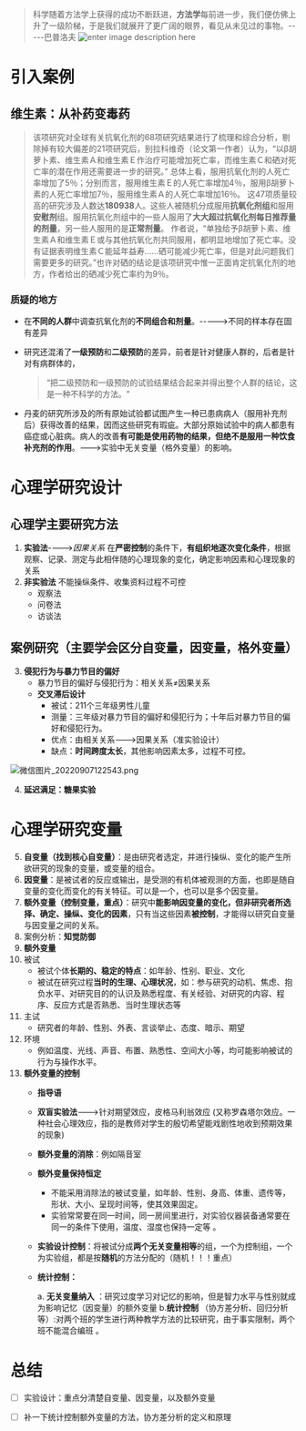 ﻿> 科学随着方法学上获得的成功不断跃进，**方法学**每前进一步，我们便仿佛上升了一级阶梯，于是我们就展开了更广阔的眼界，看见从未见过的事物。-----巴普洛夫
![enter image description here](https://s2.loli.net/2022/09/07/i4n3EzupdRcOWFe.jpg)
# 引入案例
## 维生素：从补药变毒药
> 该项研究对全球有关抗氧化剂的68项研究结果进行了梳理和综合分析，剔除掉有较大偏差的21项研究后，别拉科维奇（论文第一作者）认为，“以β胡萝卜素、维生素Ａ和维生素Ｅ作治疗可能增加死亡率，而维生素Ｃ和硒对死亡率的潜在作用还需要进一步的研究。”
总体上看，服用抗氧化剂的人死亡率增加了5％；分别而言，服用维生素Ｅ的人死亡率增加4％，服用β胡萝卜素的人死亡率增加7％，服用维生素Ａ的人死亡率增加16％。
这47项质量较高的研究涉及人数达**180938**人。这些人被随机分成服用**抗氧化剂组**和服用**安慰剂**组。服用抗氧化剂组中的一些人服用了**大大超过抗氧化剂每日推荐量的剂量**，另一些人服用的是**正常剂量**。
作者说，“单独给予β胡萝卜素、维生素Ａ和维生素Ｅ或与其他抗氧化剂共同服用，都明显地增加了死亡率。没有证据表明维生素Ｃ能延年益寿……硒可能减少死亡率，但是对此问题我们需要更多的研究。”也许对硒的结论是该项研究中惟一正面肯定抗氧化剂的地方，作者给出的硒减少死亡率约为9％。

### 质疑的地方

 - 在**不同的人群**中调查抗氧化剂的**不同组合和剂量**。----->不同的样本存在固有差异
 - 研究还混淆了**一级预防**和**二级预防**的差异，前者是针对健康人群的，后者是针对有病群体的，

   > “把二级预防和一级预防的试验结果结合起来并得出整个人群的结论，这是一种不科学的方法。"
- 丹麦的研究所涉及的所有原始试验都试图产生一种已患病病人（服用补充剂后）获得改善的结果，因而这些研究有瑕疵。大部分原始试验中的病人都患有癌症或心脏病。病人的改善**有可能是使用药物的结果，但绝不是服用一种饮食补充剂的作用**。--->实验中无关变量（格外变量）的影响。

# 心理学研究设计
## 心理学主要研究方法

 1. **实验法**---->*因果关系*
 在**严密控制**的条件下，**有组织地逐次变化条件**，根据观察、记录、测定与此相伴随的心理现象的变化，确定影响因素和心理现象的关系
 2. **非实验法**
  不能操纵条件、收集资料过程不可控
    - 观察法
    - 问卷法
    - 访谈法
 ##  案例研究（主要学会区分自变量，因变量，格外变量）
 
 3. **侵犯行为与暴力节目的偏好**
    - 暴力节目的偏好与侵犯行为：相关关系≠因果关系 
    - **交叉滞后设计**
       - 被试：211个三年级男性儿童
       - 测量：三年级对暴力节目的偏好和侵犯行为；十年后对暴力节目的偏好和侵犯行为。
       - 优点：由相关关系--->因果关系（准实验设计）
       - 缺点：**时间跨度太长**，其他影响因素太多，过程不可控。

   ![微信图片_20220907122543.png](https://s2.loli.net/2022/09/07/FvZIyKqdmjQfYsa.png)
    
 4. **延迟满足：糖果实验**
 # 心理学研究变量
 5. **自变量（找到核心自变量）**：是由研究者选定，并进行操纵、变化的能产生所欲研究的现象的变量，或变量的组合。
 6. **因变量**：是被试者的反应或输出，是受测的有机体被观测的方面，也即是随自变量的变化而变化的有关特征。可以是一个，也可以是多个因变量。
 7. **额外变量（控制变量，重点）**：研究中**能影响因变量的变化，但非研究者所选择、确定、操纵、变化的因素**，只有当这些因素**被控制**，才能得以研究自变量与因变量之间的关系。
 8. 案例分析：**知觉防御**
 9. **额外变量**
 10. 被试
     - 被试个体**长期的、稳定的特点**：如年龄、性别、职业、文化
     - 被试在研究过程**当时的生理、心理状况**，如：参与研究的动机、焦虑、抱负水平、对研究目的的认识及熟悉程度、有关经验、对研究的内容、程序、反应方式是否熟悉、当时生理状态等
 11. 主试
     - 研究者的年龄、性别、外表、言谈举止、态度、暗示、期望
 12. 环境
     - 例如温度、光线、声音、布置、熟悉性、空间大小等，均可能影响被试的行为与操作水平。
 13. **额外变量的控制**
     - **指导语**
     - **双盲实验法**--->针对期望效应，皮格马利翁效应 (又称罗森塔尔效应。一种社会心理效应，指的是教师对学生的殷切希望能戏剧性地收到预期效果的现象)
     - **额外变量的消除**：例如隔音室
     - **额外变量保持恒定**
        - 不能采用消除法的被试变量，如年龄、性别、身高、体重、遗传等，形状、大小、呈现时间等，使其效果固定。
        - 实验常常要在同一时间，同一房间里进行，对实验仪器装备通常要在同一的条件下使用，温度、湿度也保持一定等 。
     -  **实验设计控制**：将被试分成**两个无关变量相等**的组，一个为控制组，一个为实验组，都是按**随机**的方法分配的（随机！！！重点）
     - **统计控制：**
         
         a. **无关变量纳入** ：研究过度学习对记忆的影响，但是智力水平与性别就成为影响记忆（因变量）的额外变量 
            b.**统计控制** （协方差分析、回归分析等）:对两个班的学生进行两种教学方法的比较研究，由于事实限制，两个班不能混合编班 。
 
# 总结

 - [ ] 实验设计：重点分清楚自变量、因变量，以及额外变量
 - [ ] 补一下统计控制额外变量的方法，协方差分析的定义和原理

     


